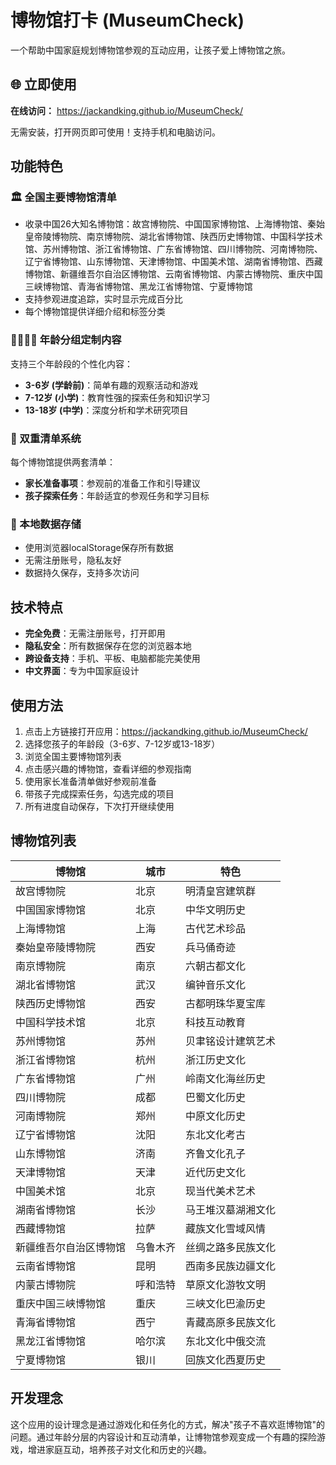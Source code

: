 # 博物馆打卡 (MuseumCheck)

一个帮助中国家庭规划博物馆参观的互动应用，让孩子爱上博物馆之旅。

## 🌐 立即使用

**在线访问：** https://jackandking.github.io/MuseumCheck/

无需安装，打开网页即可使用！支持手机和电脑访问。

## 功能特色

### 🏛️ 全国主要博物馆清单
- 收录中国26大知名博物馆：故宫博物院、中国国家博物馆、上海博物馆、秦始皇帝陵博物院、南京博物院、湖北省博物馆、陕西历史博物馆、中国科学技术馆、苏州博物馆、浙江省博物馆、广东省博物馆、四川博物院、河南博物院、辽宁省博物馆、山东博物馆、天津博物馆、中国美术馆、湖南省博物馆、西藏博物馆、新疆维吾尔自治区博物馆、云南省博物馆、内蒙古博物院、重庆中国三峡博物馆、青海省博物馆、黑龙江省博物馆、宁夏博物馆
- 支持参观进度追踪，实时显示完成百分比
- 每个博物馆提供详细介绍和标签分类

### 👨‍👩‍👧‍👦 年龄分组定制内容
支持三个年龄段的个性化内容：
- **3-6岁 (学龄前)**：简单有趣的观察活动和游戏
- **7-12岁 (小学)**：教育性强的探索任务和知识学习
- **13-18岁 (中学)**：深度分析和学术研究项目

### 📝 双重清单系统
每个博物馆提供两套清单：
- **家长准备事项**：参观前的准备工作和引导建议
- **孩子探索任务**：年龄适宜的参观任务和学习目标

### 💾 本地数据存储
- 使用浏览器localStorage保存所有数据
- 无需注册账号，隐私友好
- 数据持久保存，支持多次访问

## 技术特点

- **完全免费**：无需注册账号，打开即用
- **隐私安全**：所有数据保存在您的浏览器本地
- **跨设备支持**：手机、平板、电脑都能完美使用
- **中文界面**：专为中国家庭设计

## 使用方法

1. 点击上方链接打开应用：https://jackandking.github.io/MuseumCheck/
2. 选择您孩子的年龄段（3-6岁、7-12岁或13-18岁）
3. 浏览全国主要博物馆列表
4. 点击感兴趣的博物馆，查看详细的参观指南
5. 使用家长准备清单做好参观前准备
6. 带孩子完成探索任务，勾选完成的项目
7. 所有进度自动保存，下次打开继续使用

## 博物馆列表

| 博物馆 | 城市 | 特色 |
|--------|------|------|
| 故宫博物院 | 北京 | 明清皇宫建筑群 |
| 中国国家博物馆 | 北京 | 中华文明历史 |
| 上海博物馆 | 上海 | 古代艺术珍品 |
| 秦始皇帝陵博物院 | 西安 | 兵马俑奇迹 |
| 南京博物院 | 南京 | 六朝古都文化 |
| 湖北省博物馆 | 武汉 | 编钟音乐文化 |
| 陕西历史博物馆 | 西安 | 古都明珠华夏宝库 |
| 中国科学技术馆 | 北京 | 科技互动教育 |
| 苏州博物馆 | 苏州 | 贝聿铭设计建筑艺术 |
| 浙江省博物馆 | 杭州 | 浙江历史文化 |
| 广东省博物馆 | 广州 | 岭南文化海丝历史 |
| 四川博物院 | 成都 | 巴蜀文化历史 |
| 河南博物院 | 郑州 | 中原文化历史 |
| 辽宁省博物馆 | 沈阳 | 东北文化考古 |
| 山东博物馆 | 济南 | 齐鲁文化孔子 |
| 天津博物馆 | 天津 | 近代历史文化 |
| 中国美术馆 | 北京 | 现当代美术艺术 |
| 湖南省博物馆 | 长沙 | 马王堆汉墓湖湘文化 |
| 西藏博物馆 | 拉萨 | 藏族文化雪域风情 |
| 新疆维吾尔自治区博物馆 | 乌鲁木齐 | 丝绸之路多民族文化 |
| 云南省博物馆 | 昆明 | 西南多民族边疆文化 |
| 内蒙古博物院 | 呼和浩特 | 草原文化游牧文明 |
| 重庆中国三峡博物馆 | 重庆 | 三峡文化巴渝历史 |
| 青海省博物馆 | 西宁 | 青藏高原多民族文化 |
| 黑龙江省博物馆 | 哈尔滨 | 东北文化中俄交流 |
| 宁夏博物馆 | 银川 | 回族文化西夏历史 |

## 开发理念

这个应用的设计理念是通过游戏化和任务化的方式，解决"孩子不喜欢逛博物馆"的问题。通过年龄分层的内容设计和互动清单，让博物馆参观变成一个有趣的探险游戏，增进家庭互动，培养孩子对文化和历史的兴趣。